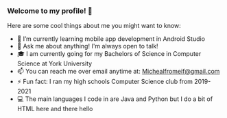 ### Welcome to my profile! 👋

Here are some cool things about me you might want to know:

- 🌱 I’m currently learning mobile app development in Android Studio
- 💬 Ask me about anything! I'm always open to talk!
- 🎓 I am currently going for my Bachelors of Science in Computer Science at York University
- 📫 You can reach me over email anytime at: Michealfromeif@gmail.com
- ⚡ Fun fact: I ran my high schools Computer Science club from 2019-2021
- 💻 The main languages I code in are Java and Python but I do a bit of HTML here and there hello

